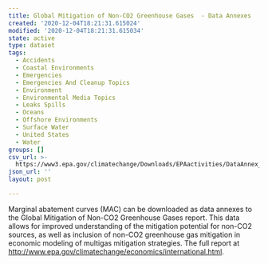 ```yaml
---
title: Global Mitigation of Non-CO2 Greenhouse Gases  - Data Annexes
created: '2020-12-04T18:21:31.615024'
modified: '2020-12-04T18:21:31.615034'
state: active
type: dataset
tags:
  - Accidents
  - Coastal Environments
  - Emergencies
  - Emergencies And Cleanup Topics
  - Environment
  - Environmental Media Topics
  - Leaks Spills
  - Oceans
  - Offshore Environments
  - Surface Water
  - United States
  - Water
groups: []
csv_url: >-
  https://www3.epa.gov/climatechange/Downloads/EPAactivities/DataAnnex_EPA_NonCO2_Projections_2011_draft.zip
json_url: ''
layout: post

---
```

Marginal abatement curves (MAC) can be downloaded as data annexes to the Global Mitigation of Non-CO2 Greenhouse Gases report. This data allows for improved understanding of the mitigation potential for non-CO2 sources, as well as inclusion of non-CO2 greenhouse gas mitigation in economic modeling of multigas mitigation strategies. The full report at http://www.epa.gov/climatechange/economics/international.html.
